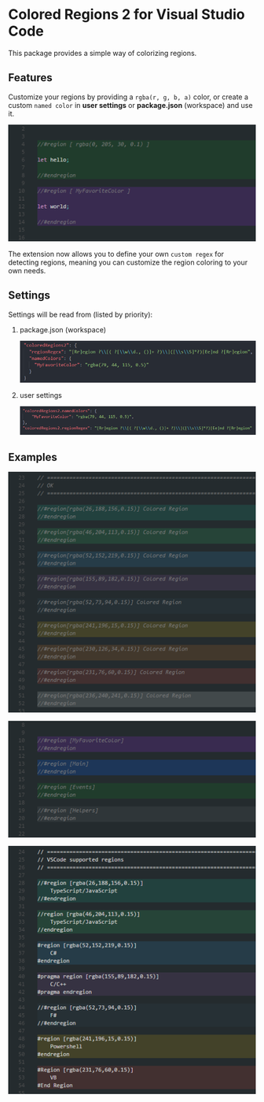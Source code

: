 # Colored Regions 2 for Visual Studio Code

This package provides a simple way of colorizing regions.

## Features

Customize your regions by providing a `rgba(r, g, b, a)` color, or create a custom `named color` in **user settings** or **package.json** (workspace) and use it.

![features](images/features.png)

The extension now allows you to define your own `custom regex` for detecting regions, meaning you can customize the region coloring to your own needs.

## Settings

Settings will be read from (listed by priority):

1) package.json (workspace)

    ![package settings](images/package-json.png)

2) user settings

    ![user settings](images/settings-json.png)

## Examples

![regions example](images/regions.png)

![named colors](images/named_colors.png)

![supported regions](images/supported_regions.png)



